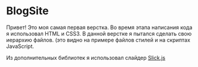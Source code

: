 # BlogSite

Привет! Это моя самая первая верстка. Во время этапа написания кода я использовал HTML и CSS3. В данной верстке я пытался сделать свою иерархию файлов. (это видно на примере файлов стилей и на скриптах JavaScript. 

Из дополнительных библиотек я использовал слайдер [Slick.js](https://kenwheeler.github.io/slick/)
